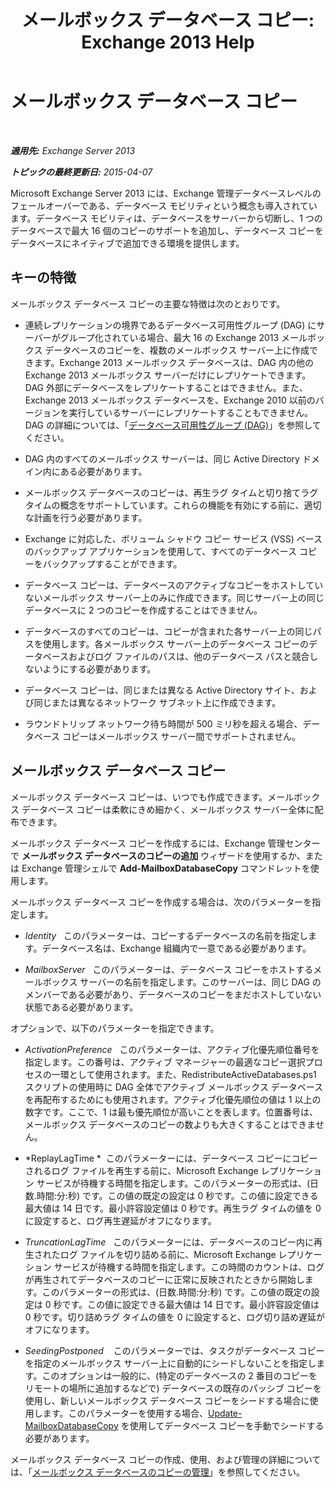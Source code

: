 ﻿---
title: 'メールボックス データベース コピー: Exchange 2013 Help'
TOCTitle: メールボックス データベース コピー
ms:assetid: ce748bca-3e24-493b-b9e6-153157bffd6a
ms:mtpsurl: https://technet.microsoft.com/ja-jp/library/Dd979802(v=EXCHG.150)
ms:contentKeyID: 48270057
ms.date: 05/23/2018
mtps_version: v=EXCHG.150
ms.translationtype: MT
---

# メールボックス データベース コピー

 

_**適用先:** Exchange Server 2013_

_**トピックの最終更新日:** 2015-04-07_

Microsoft Exchange Server 2013 には、Exchange 管理データベースレベルのフェールオーバーである、データベース モビリティという概念も導入されています。データベース モビリティは、データベースをサーバーから切断し、1 つのデータベースで最大 16 個のコピーのサポートを追加し、データベース コピーをデータベースにネイティブで追加できる環境を提供します。

## キーの特徴

メールボックス データベース コピーの主要な特徴は次のとおりです。

  - 連続レプリケーションの境界であるデータベース可用性グループ (DAG) にサーバーがグループ化されている場合、最大 16 の Exchange 2013 メールボックス データベースのコピーを、複数のメールボックス サーバー上に作成できます。Exchange 2013 メールボックス データベースは、DAG 内の他の Exchange 2013 メールボックス サーバーだけにレプリケートできます。DAG 外部にデータベースをレプリケートすることはできません。また、Exchange 2013 メールボックス データベースを、Exchange 2010 以前のバージョンを実行しているサーバーにレプリケートすることもできません。DAG の詳細については、「[データベース可用性グループ (DAG)](database-availability-groups-dags-exchange-2013-help.md)」を参照してください。

  - DAG 内のすべてのメールボックス サーバーは、同じ Active Directory ドメイン内にある必要があります。

  - メールボックス データベースのコピーは、再生ラグ タイムと切り捨てラグ タイムの概念をサポートしています。これらの機能を有効にする前に、適切な計画を行う必要があります。

  - Exchange に対応した、ボリューム シャドウ コピー サービス (VSS) ベースのバックアップ アプリケーションを使用して、すべてのデータベース コピーをバックアップすることができます。

  - データベース コピーは、データベースのアクティブなコピーをホストしていないメールボックス サーバー上のみに作成できます。同じサーバー上の同じデータベースに 2 つのコピーを作成することはできません。

  - データベースのすべてのコピーは、コピーが含まれた各サーバー上の同じパスを使用します。各メールボックス サーバー上のデータベース コピーのデータベースおよびログ ファイルのパスは、他のデータベース パスと競合しないようにする必要があります。

  - データベース コピーは、同じまたは異なる Active Directory サイト、および同じまたは異なるネットワーク サブネット上に作成できます。

  - ラウンドトリップ ネットワーク待ち時間が 500 ミリ秒を超える場合、データベース コピーはメールボックス サーバー間でサポートされません。

## メールボックス データベース コピー

メールボックス データベース コピーは、いつでも作成できます。メールボックス データベース コピーは柔軟にきめ細かく、メールボックス サーバー全体に配布できます。

メールボックス データベース コピーを作成するには、Exchange 管理センターで <strong>メールボックス データベースのコピーの追加</strong> ウィザードを使用するか、または Exchange 管理シェルで **Add-MailboxDatabaseCopy** コマンドレットを使用します。

メールボックス データベース コピーを作成する場合は、次のパラメーターを指定します。

  - *Identity*   このパラメーターは、コピーするデータベースの名前を指定します。データベース名は、Exchange 組織内で一意である必要があります。

  - *MailboxServer*   このパラメーターは、データベース コピーをホストするメールボックス サーバーの名前を指定します。このサーバーは、同じ DAG のメンバーである必要があり、データベースのコピーをまだホストしていない状態である必要があります。

オプションで、以下のパラメーターを指定できます。

  - *ActivationPreference*   このパラメーターは、アクティブ化優先順位番号を指定します。この番号は、アクティブ マネージャーの最適なコピー選択プロセスの一環として使用されます。また、RedistributeActiveDatabases.ps1 スクリプトの使用時に DAG 全体でアクティブ メールボックス データベースを再配布するためにも使用されます。アクティブ化優先順位の値は 1 以上の数字です。ここで、1 は最も優先順位が高いことを表します。位置番号は、メールボックス データベースのコピーの数よりも大きくすることはできません。

  - *ReplayLagTime *  このパラメーターには、データベース コピーにコピーされるログ ファイルを再生する前に、Microsoft Exchange レプリケーション サービスが待機する時間を指定します。このパラメーターの形式は、(日数.時間:分:秒) です。この値の既定の設定は 0 秒です。この値に設定できる最大値は 14 日です。最小許容設定値は 0 秒です。再生ラグ タイムの値を 0 に設定すると、ログ再生遅延がオフになります。

  - *TruncationLagTime*   このパラメーターには、データベースのコピー内に再生されたログ ファイルを切り詰める前に、Microsoft Exchange レプリケーション サービスが待機する時間を指定します。この時間のカウントは、ログが再生されてデータベースのコピーに正常に反映されたときから開始します。このパラメーターの形式は、(日数.時間:分:秒) です。この値の既定の設定は 0 秒です。この値に設定できる最大値は 14 日です。最小許容設定値は 0 秒です。切り詰めラグ タイムの値を 0 に設定すると、ログ切り詰め遅延がオフになります。

  - *SeedingPostponed*    このパラメーターでは、タスクがデータベース コピーを指定のメールボックス サーバー上に自動的にシードしないことを指定します。このオプションは一般的に、(特定のデータベースの 2 番目のコピーをリモートの場所に追加するなどで) データベースの既存のパッシブ コピーを使用し、新しいメールボックス データベース コピーをシードする場合に使用します。このパラメーターを使用する場合、[Update-MailboxDatabaseCopy](https://technet.microsoft.com/ja-jp/library/dd335201\(v=exchg.150\)) を使用してデータベース コピーを手動でシードする必要があります。

メールボックス データベース コピーの作成、使用、および管理の詳細については、「[メールボックス データベースのコピーの管理](managing-mailbox-database-copies-exchange-2013-help.md)」を参照してください。

